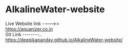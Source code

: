 # AlkalineWater-website

Live Website link ---->> <br>
<a href="https://aquanizer.co.in/" target="_blank">https://aquanizer.co.in </a>
 <br>
Git Link --------.. <br>
<a href="https://deepikapanday.github.io/AlkalineWater-website" target="_blank">https://deepikapanday.github.io/AlkalineWater-website/</a>

